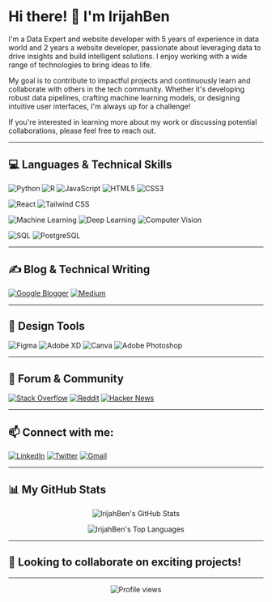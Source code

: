 # Hi there! 👋 I'm IrijahBen

I'm a Data Expert and website developer with 5 years of experience in data world and 2 years a website developer, passionate about leveraging data to drive insights and build intelligent solutions. I enjoy working with a wide range of technologies to bring ideas to life.

My goal is to contribute to impactful projects and continuously learn and collaborate with others in the tech community. Whether it's developing robust data pipelines, crafting machine learning models, or designing intuitive user interfaces, I'm always up for a challenge!

If you're interested in learning more about my work or discussing potential collaborations, please feel free to reach out.

---

## 💻 Languages & Technical Skills

<p align="left">
  <img src="https://img.shields.io/badge/Python-3776AB?style=for-the-badge&logo=python&logoColor=white" alt="Python"/>
  <img src="https://img.shields.io/badge/R-276DC3?style=for-the-badge&logo=r&logoColor=white" alt="R"/>
  <img src="https://img.shields.io/badge/JavaScript-F7DF1E?style=for-the-badge&logo=javascript&logoColor=black" alt="JavaScript"/>
  <img src="https://img.shields.io/badge/HTML5-E34F26?style=for-the-badge&logo=html5&logoColor=white" alt="HTML5"/>
  <img src="https://img.shields.io/badge/CSS3-1572B6?style=for-the-badge&logo=css3&logoColor=white" alt="CSS3"/>
</p>

<p align="left">
  <img src="https://img.shields.io/badge/React-61DAFB?style=for-the-badge&logo=react&logoColor=black" alt="React"/>
  <img src="https://img.shields.io/badge/Tailwind%20CSS-06B6D4?style=for-the-badge&logo=tailwindcss&logoColor=white" alt="Tailwind CSS"/>
</p>

<p align="left">
  <img src="https://img.shields.io/badge/Machine%20Learning-FF6F00?style=for-the-badge&logo=tensorflow&logoColor=white" alt="Machine Learning"/>
  <img src="https://img.shields.io/badge/Deep%20Learning-B5002D?style=for-the-badge&logo=pytorch&logoColor=white" alt="Deep Learning"/>
  <img src="https://img.shields.io/badge/Computer%20Vision-5C3EEB?style=for-the-badge&logo=opencv&logoColor=white" alt="Computer Vision"/>
</p>

<p align="left">
  <img src="https://img.shields.io/badge/SQL-00758F?style=for-the-badge&logo=sqlite&logoColor=white" alt="SQL"/>
  <img src="https://img.shields.io/badge/PostgreSQL-4169E1?style=for-the-badge&logo=postgresql&logoColor=white" alt="PostgreSQL"/>
</p>

---

## ✍️ Blog & Technical Writing

<p align="left">
  <a href="YOUR_GOOGLE_BLOGGER_LINK_HERE" target="_blank"><img src="https://img.shields.io/badge/Google%20Blogger-FF6600?style=for-the-badge&logo=blogger&logoColor=white" alt="Google Blogger"/></a>
  <a href="https://medium.com/@abayomiajiboye46111" target="_blank"><img src="https://img.shields.io/badge/Medium-12100E?style=for-the-badge&logo=medium&logoColor=white" alt="Medium"/></a>
</p>

---

## 🎨 Design Tools

<p align="left">
  <img src="https://img.shields.io/badge/Figma-F24E1E?style=for-the-badge&logo=figma&logoColor=white" alt="Figma"/>
  <img src="https://img.shields.io/badge/Adobe%20XD-FF61F6?style=for-the-badge&logo=adobexd&logoColor=white" alt="Adobe XD"/>
  <img src="https://img.shields.io/badge/Canva-00C4CC?style=for-the-badge&logo=canva&logoColor=white" alt="Canva"/>
  <img src="https://img.shields.io/badge/Adobe%20Photoshop-31A8FF?style=for-the-badge&logo=adobephotoshop&logoColor=white" alt="Adobe Photoshop"/>
</p>

---

## 💬 Forum & Community

<p align="left">
  <a href="YOUR_STACKOVERFLOW_PROFILE_LINK_HERE" target="_blank"><img src="https://img.shields.io/badge/Stack%20Overflow-FE7A16?style=for-the-badge&logo=stackoverflow&logoColor=white" alt="Stack Overflow"/></a>
  <a href="YOUR_REDDIT_PROFILE_LINK_HERE" target="_blank"><img src="https://img.shields.io/badge/Reddit-FF4500?style=for-the-badge&logo=reddit&logoColor=white" alt="Reddit"/></a>
  <a href="YOUR_HACKERNEWS_PROFILE_LINK_HERE" target="_blank"><img src="https://img.shields.io/badge/Hacker%20News-FF6600?style=for-the-badge&logo=hackernews&logoColor=white" alt="Hacker News"/></a>
</p>

---

## 📫 Connect with me:
<p align="left">
  <a href="https://www.linkedin.com/in/ajiboye-abayomi/" target="_blank"><img src="https://img.shields.io/badge/LinkedIn-0077B5?style=for-the-badge&logo=linkedin&logoColor=white" alt="LinkedIn"/></a>
  <a href="https://twitter.com/ABAYOMIAJIBOYE1" target="_blank"><img src="https://img.shields.io/badge/Twitter-1DA1F2?style=for-the-badge&logo=twitter&logoColor=white" alt="Twitter"/></a>
  <a href="mailto:abayomiajiboye46111@gmail.com"><img src="https://img.shields.io/badge/Gmail-D14836?style=for-the-badge&logo=gmail&logoColor=white" alt="Gmail"/></a>
</p>

---

## 📊 My GitHub Stats

<p align="center">
  <img src="https://github-readme-stats.vercel.app/api?username=IrijahBen&show_icons=true&theme=radical&hide_border=true&count_private=true" alt="IrijahBen's GitHub Stats"/>
</p>
<p align="center">
  <img src="https://github-readme-stats.vercel.app/api/top-langs/?username=IrijahBen&layout=compact&theme=radical&hide_border=true&langs_count=8" alt="IrijahBen's Top Languages"/>
</p>

---

## 🚀 Looking to collaborate on exciting projects!

---

<p align="center">
  <img src="https://komarev.com/ghpvc/?username=IrijahBen&label=Profile%20views&color=brightgreen&style=flat-square" alt="Profile views"/>
</p>
